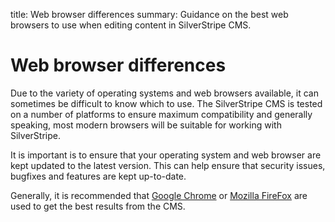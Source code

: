 title: Web browser differences
summary: Guidance on the best web browsers to use when editing content in SilverStripe CMS.

# Web browser differences

Due to the variety of operating systems and web browsers available, it can sometimes be difficult to know which to use.  The SilverStripe CMS is tested on a number of platforms to ensure maximum compatibility and generally speaking, most modern browsers will be suitable for working with SilverStripe.

It is important is to ensure that your operating system and web browser are kept updated to the latest version.  This can help ensure that security issues, bugfixes and features are kept up-to-date.


Generally, it is recommended that [Google Chrome](http://google.com/chrome) or [Mozilla FireFox](http://www.mozilla.org/en-GB/firefox/) are used to get the best results from the CMS.
